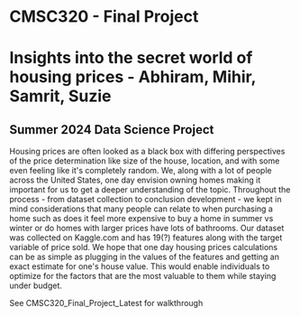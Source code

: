 # CMSC320 - Final Project
# Insights into the secret world of housing prices - Abhiram, Mihir, Samrit, Suzie
## Summer 2024 Data Science Project

Housing prices are often looked as a black box with differing perspectives of the price determination like size of the house, location, and with some even feeling like it's completely random. We, along with a lot of people across the United States, one day envision owning homes making it important for us to get a deeper understanding of the topic. Throughout the process - from dataset collection to conclusion development - we kept in mind considerations that many people can relate to when purchasing a home such as does it feel more expensive to buy a home in summer vs winter or do homes with larger prices have lots of bathrooms. Our dataset was collected on Kaggle.com and has 19(?) features along with the target variable of price sold. We hope that one day housing prices calculations can be as simple as plugging in the values of the features and getting an exact estimate for one's house value. This would enable individuals to optimize for the factors that are the most valuable to them while staying under budget.

See CMSC320_Final_Project_Latest for walkthrough
